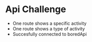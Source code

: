 # Api Challenge
- One route shows a specific activity
- One route shows a type of activity
- Succesfully connected to boredApi